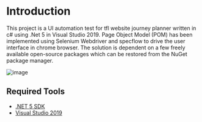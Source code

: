 # Introduction 

This project is a UI automation test for tfl website journey planner written in c# using .Net 5 in Visual Studio 2019.
Page Object Model (POM) has been implemented using Selenium Webdriver and specflow to drive the user interface in chrome browser. 
The solution is dependent on a few freely available open-source packages which can be restored from the NuGet package manager.

![image](https://user-images.githubusercontent.com/48075094/166457840-dbc96e21-88d4-421e-ba19-08d1a4961166.png)


## Required Tools

- [.NET 5 SDK](https://dotnet.microsoft.com/en-us/download/dotnet)
- [Visual Studio 2019](https://visualstudio.microsoft.com/vs/)
